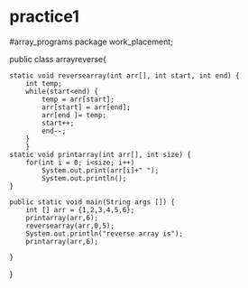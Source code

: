 # practice1
#array_programs
package work_placement;

public class arrayreverse{

	static void reversearray(int arr[], int start, int end) {
		int temp;
		while(start<end) {
			temp = arr[start];
			arr[start] = arr[end];
			arr[end ]= temp;
			start++;
			end--;
		}
		}
	static void printarray(int arr[], int size) {
		for(int i = 0; i<size; i++) 
			System.out.print(arr[i]+" ");
			System.out.println();
	}
	
	public static void main(String args []) {
		int [] arr = {1,2,3,4,5,6};
		printarray(arr,6);
		reversearray(arr,0,5);
		System.out.println("reverse array is");
		printarray(arr,6);
		
	}
}
